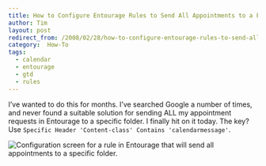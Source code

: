 ```yaml
---
title: How to Configure Entourage Rules to Send All Appointments to a Folder
author: Tim
layout: post
redirect_from: /2008/02/28/how-to-configure-entourage-rules-to-send-all-appointments-to-a-folder/
category:  How-To
tags:
  - calendar
  - entourage
  - gtd
  - rules
---
```

I&#8217;ve wanted to do this for months. I&#8217;ve searched Google a number of times, and never found a suitable solution for sending ALL my appointment requests in Entourage to a specific folder. I finally hit on it today. The key? Use `Specific Header 'Content-class' Contains 'calendarmessage'`.

<!--more-->

![Configuration screen for a rule in Entourage that will send all appointments to a specific folder.][1]

 [1]: http://timshadel.com/wp-content/uploads/2008/02/2297805387_2a3c6a43db_o_d.png
